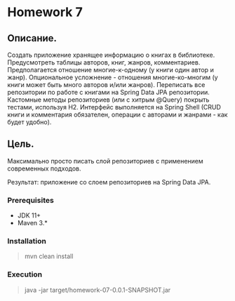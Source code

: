 # Homework 7

Описание.
----------

Создать приложение хранящее информацию о книгах в библиотеке.
Предусмотреть таблицы авторов, книг, жанров, комментариев. 
Предполагается отношение многие-к-одному (у книги один автор и жанр). Опциональное усложнение - отношения многие-ко-многим (у книги может быть много авторов и/или жанров).
Переписать все репозитории по работе с книгами на Spring Data JPA репозитории.
Кастомные методы репозиториев (или с хитрым @Query) покрыть тестами, используя H2.
Интерфейс выполняется на Spring Shell (CRUD книги и комментария обязателен, операции с авторами и жанрами - как будет удобно).

Цель.
----------

Максимально просто писать слой репозиториев с применением современных подходов.

Результат: приложение со слоем репозиториев на Spring Data JPA.

### Prerequisites
 - JDK 11+
 - Maven 3.*

### Installation
 > mvn clean install

### Execution
 > java -jar target/homework-07-0.0.1-SNAPSHOT.jar